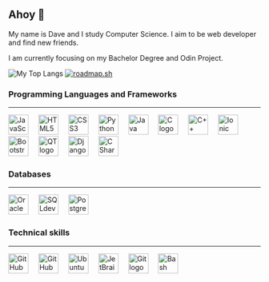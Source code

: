 ## Ahoy 🌱

My name is Dave and I study Computer Science.
I aim to be web developer and find new friends.

I am currently focusing on my Bachelor Degree and Odin Project.

![My Top Langs](https://github-readme-stats.vercel.app/api/top-langs/?username=DavidarCZ&theme=great-gatsby&show_icons=true&hide_border=false&layout=donut&langs_count=49)
[![roadmap.sh](https://roadmap.sh/card/tall/68203d31648d25d9ca78d712?variant=dark&roadmaps=git-github%2Cfull-stack%2Cjavascript%2Cfrontend)](https://roadmap.sh)


### Programming Languages and Frameworks
---
<div align="left">
  <img src="https://cdn.jsdelivr.net/gh/devicons/devicon/icons/javascript/javascript-original.svg" height="40" alt="JavaScript logo"  />
  <img width="12" />
  <img src="https://cdn.jsdelivr.net/gh/devicons/devicon/icons/html5/html5-original.svg" height="40" alt="HTML5 logo"  />
  <img width="12" />
  <img src="https://cdn.jsdelivr.net/gh/devicons/devicon@latest/icons/css3/css3-original.svg" height="40" alt="CSS3 logo"  />
  <img width="12" />
  <img src="https://cdn.jsdelivr.net/gh/devicons/devicon/icons/python/python-original.svg" height="40" alt="Python logo"  />
  <img width="12" />
  <img src="https://cdn.jsdelivr.net/gh/devicons/devicon/icons/java/java-original.svg" height="40" alt="Java logo"  />
  <img width="12" />
  <img src="https://cdn.jsdelivr.net/gh/devicons/devicon/icons/c/c-original.svg" height="40" alt="C logo"  />
  <img width="12" />
  <img src="https://cdn.jsdelivr.net/gh/devicons/devicon/icons/cplusplus/cplusplus-original.svg" height="40" alt="C++ logo"  />
  <img width="12" />
  <img src="https://cdn.jsdelivr.net/gh/devicons/devicon@latest/icons/ionic/ionic-original.svg" height="40" alt="Ionic logo" />
  <img width="12" />
  <img src="https://cdn.jsdelivr.net/gh/devicons/devicon@latest/icons/bootstrap/bootstrap-original.svg" height="40" alt="Bootstrap logo"/>
  <img width="12" />
  <img src="https://cdn.jsdelivr.net/gh/devicons/devicon@latest/icons/qt/qt-original.svg" height="40" alt="QT logo"/>
  <img width="12" />
  <img src="https://cdn.jsdelivr.net/gh/devicons/devicon@latest/icons/django/django-plain-wordmark.svg" height="40" alt="Django logo"/>
  <img width="12" />
  <img src="https://cdn.jsdelivr.net/gh/devicons/devicon@latest/icons/csharp/csharp-original.svg" height="40" alt="C Sharp logo"/>
</div>

### Databases
---
<div>
  <img src="https://cdn.jsdelivr.net/gh/devicons/devicon@latest/icons/oracle/oracle-original.svg" height="40" alt="Oracle logo"  />
  <img width="12" />
  <img src="https://cdn.jsdelivr.net/gh/devicons/devicon@latest/icons/sqldeveloper/sqldeveloper-original.svg" height="40" alt="SQLdeveloper logo"/>
  <img width="12" />
  <img src="https://cdn.jsdelivr.net/gh/devicons/devicon@latest/icons/postgresql/postgresql-original.svg" height="40" alt="PostgreSQL logo"/>
</div>

### Technical skills
---
<div align="left">
  <img src="https://cdn.jsdelivr.net/gh/devicons/devicon@latest/icons/github/github-original.svg" height="40" alt="GitHub logo"/>
  <img width="12" />
  <img src="https://cdn.jsdelivr.net/gh/devicons/devicon@latest/icons/githubcodespaces/githubcodespaces-original.svg" height="40" alt="GitHub Codespaces logo"/>
  <img width="12" />
  <img src="https://cdn.jsdelivr.net/gh/devicons/devicon@latest/icons/ubuntu/ubuntu-original.svg" height="40" alt="Ubuntu logo"  />
  <img width="12" />
  <img src="https://cdn.jsdelivr.net/gh/devicons/devicon/icons/jetbrains/jetbrains-original.svg" height="40" alt="JetBrains logo"  />
  <img width="12" />
  <img src="https://cdn.jsdelivr.net/gh/devicons/devicon/icons/git/git-original.svg" height="40" alt="Git logo"  />
  <img width="12" />
  <img src="https://cdn.jsdelivr.net/gh/devicons/devicon@latest/icons/bash/bash-original.svg" height="40" alt="Bash logo"/>
</div>
